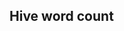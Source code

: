 Hive word count 
----------------------

<!-- ```sql
<!-- 
DROP TABLE IF EXISTS el_quijote;

CREATE EXTERNAL TABLE IF NOT EXISTS el_quijote (line string)
ROW FORMAT DELIMITED FIELDS TERMINATED BY '\n'
STORED AS TEXTFILE                                              
LOCATION '/user/amanas/el-quijote-hive';

DROP TABLE IF EXISTS tmp_words;
CREATE TABLE tmp_words
AS SELECT explode(split(line, ' ')) AS word FROM el_quijote;

INSERT OVERWRITE DIRECTORY '/user/amanas/hive-wc' 
SELECT word,count(1) AS count FROM tmp_words GROUP BY word;
```